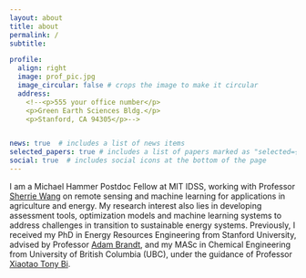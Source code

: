```yaml
---
layout: about
title: about
permalink: /
subtitle:

profile:
  align: right
  image: prof_pic.jpg
  image_circular: false # crops the image to make it circular
  address: 
    <!--<p>555 your office number</p>
    <p>Green Earth Sciences Bldg.</p>
    <p>Stanford, CA 94305</p>-->


news: true  # includes a list of news items
selected_papers: true # includes a list of papers marked as "selected={true}"
social: true  # includes social icons at the bottom of the page
---
```


I am a Michael Hammer Postdoc Fellow at MIT IDSS, working with Professor <a href='https://sherriewang.github.io/'>Sherrie Wang</a> on remote sensing and machine learning for applications in agriculture and energy. My research interest also lies in developing assessment tools, optimization models and machine learning systems to address challenges in transition to sustainable energy systems. Previously, I received my PhD in Energy Resources Engineering from Stanford University, advised by Professor <a href='https://profiles.stanford.edu/adam-brandt'>Adam Brandt</a>, and my MASc in Chemical Engineering from University of British Columbia (UBC), under the guidance of Professor <a href='https://chbe.ubc.ca/xiaotao-bi/'>Xiaotao Tony Bi</a>.

